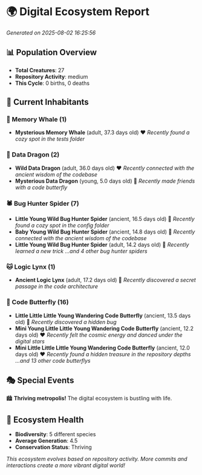 # 🌍 Digital Ecosystem Report
*Generated on 2025-08-02 16:25:56*

## 📊 Population Overview
- **Total Creatures**: 27
- **Repository Activity**: medium
- **This Cycle**: 0 births, 0 deaths

## 👥 Current Inhabitants

### 🐋 Memory Whale (1)
- **Mysterious Memory Whale** (adult, 37.3 days old) ❤️
  *Recently found a cozy spot in the tests folder*

### 🐉 Data Dragon (2)
- **Wild Data Dragon** (adult, 36.0 days old) ❤️
  *Recently connected with the ancient wisdom of the codebase*
- **Mysterious Data Dragon** (young, 5.0 days old) 💚
  *Recently made friends with a code butterfly*

### 🕷️ Bug Hunter Spider (7)
- **Little Young Wild Bug Hunter Spider** (ancient, 16.5 days old) 💛
  *Recently found a cozy spot in the config folder*
- **Baby Young Wild Bug Hunter Spider** (ancient, 14.8 days old) 💛
  *Recently connected with the ancient wisdom of the codebase*
- **Little Young Wild Bug Hunter Spider** (adult, 14.2 days old) 💛
  *Recently learned a new trick*
  *...and 4 other bug hunter spiders*

### 🐱 Logic Lynx (1)
- **Ancient Logic Lynx** (adult, 17.2 days old) 💚
  *Recently discovered a secret passage in the code architecture*

### 🦋 Code Butterfly (16)
- **Little Little Little Young Wandering Code Butterfly** (ancient, 13.5 days old) 💛
  *Recently discovered a hidden bug*
- **Mini Young Little Little Young Wandering Code Butterfly** (ancient, 12.2 days old) ❤️
  *Recently felt the cosmic energy and danced under the digital stars*
- **Mini Little Little Little Young Wandering Code Butterfly** (ancient, 12.0 days old) ❤️
  *Recently found a hidden treasure in the repository depths*
  *...and 13 other code butterflys*

## 🎭 Special Events

🏙️ **Thriving metropolis!** The digital ecosystem is bustling with life.

## 🔬 Ecosystem Health
- **Biodiversity**: 5 different species
- **Average Generation**: 4.5
- **Conservation Status**: Thriving

*This ecosystem evolves based on repository activity. More commits and interactions create a more vibrant digital world!*